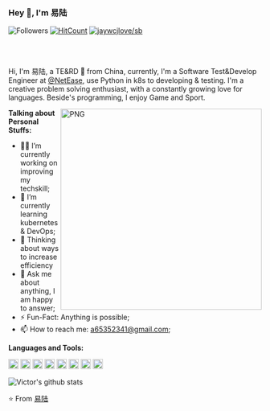 ### Hey 👋, I'm 易陆

![Followers](https://img.shields.io/github/followers/yili1992?label=Follw&style=social)
[![HitCount](http://hits.dwyl.com/yili1992/yili1992.svg)](http://hits.dwyl.com/yili1992/yili1992)
[![jaywcjlove/sb](https://jaywcjlove.github.io/sb/lang/chinese.svg)](README-CN.md)

<br />
<br />

Hi, I'm 易陆, a TE&RD  🚀 from China, currently, I'm a Software Test&Develop Engineer at️ [@NetEase](https://fuxi.163.com/), 
use Python in k8s to developing & testing.
 I'm a creative problem solving enthusiast, with a constantly growing love for languages. Beside's programming, I enjoy Game and Sport.

  <img align="right" alt="PNG" width="400" height="400" src="https://s1.ax1x.com/2020/07/16/UB6CjJ.png" />

**Talking about Personal Stuffs:**

- 👨‍💻 I’m currently working on improving my techskill;
- 🌱 I’m currently learning kubernetes & DevOps; 
- 🤔 Thinking about ways to increase efficiency
- 💬 Ask me about anything, I am happy to answer;
- ⚡️ Fun-Fact: Anything is possible;
- 📫 How to reach me: a65352341@gmail.com;

**Languages and Tools:**  

<img height="20" src="https://img.shields.io/badge/-React-%23282C34?style=flat-square&logo=react">
<img height="20" src="https://img.shields.io/badge/-MongoDB-HA248?style=flat-square&logo=mongodb">
<img height="20" src="https://img.shields.io/badge/-Kubernetes-black?style=flat-square&logo=kubernetes">
<img height="20" src="https://img.shields.io/badge/-Python-yellow?style=flat-square&logo=python">
<img height="20" src="https://img.shields.io/badge/-Java-blue?style=flat-square&logo=java">
<img height="20" src="https://img.shields.io/badge/-Git-%23F05032?style=flat-square&logo=git&logoColor=%23ffffff">
<img height="20" src="https://img.shields.io/badge/-VSCode-%23007ACC?style=flat-square&logo=visual-studio-code">
<img height="20" src="https://img.shields.io/badge/-Flask-black?style=flat-square&logo=flask">



![Victor's github stats](https://github-readme-stats.vercel.app/api?username=yili1992&show_icons=true&hide_border=true)


⭐️ From [易陆](https://github.com/yili1992)

